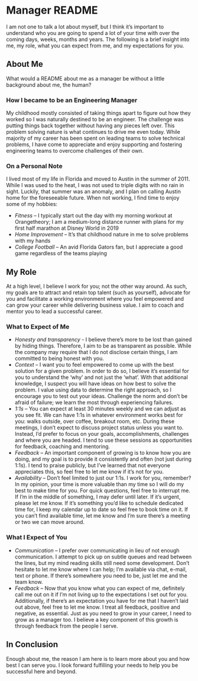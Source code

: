 # Manager README

I am not one to talk a lot about myself, but I think it’s important to understand who you are going to spend a lot of your time with over the coming days, weeks, months and years.  The following is a brief insight into me, my role, what you can expect from me, and my expectations for you.

## About Me

What would a README about me as a manager be without a little background about me, the human?

### How I became to be an Engineering Manager

My childhood mostly consisted of taking things apart to figure out how they worked so I was naturally destined to be an engineer.  The challenge was putting things back together without having any pieces left over.  This problem solving nature is what continues to drive me even today.  While majority of my career has been spent on leading teams to solve technical problems, I have come to appreciate and enjoy supporting and fostering engineering teams to overcome challenges of their own.

### On a Personal Note

I lived most of my life in Florida and moved to Austin in the summer of 2011.  While I was used to the heat, I was not used to triple digits with no rain in sight.  Luckily, that summer was an anomaly, and I plan on calling Austin home for the foreseeable future.  When not working, I find time to enjoy some of my hobbies:
-	*Fitness* – I typically start out the day with my morning workout at Orangetheory; I am a medium-long distance runner with plans for my first half marathon at Disney World in 2019
-	*Home Improvement* – It’s that childhood nature in me to solve problems with my hands
-	*College Football* – An avid Florida Gators fan, but I appreciate a good game regardless of the teams playing

## My Role

At a high level, I believe I work for you; not the other way around.  As such, my goals are to attract and retain top talent (such as yourself), advocate for you and facilitate a working environment where you feel empowered and can grow your career while delivering business value.  I aim to coach and mentor you to lead a successful career.

### What to Expect of Me

-	*Honesty and transparency* - I believe there’s more to be lost than gained by hiding things.  Therefore, I aim to be as transparent as possible.  While the company may require that I do not disclose certain things, I am committed to being honest with you.
-	*Context* – I want you to feel empowered to come up with the best solution for a given problem.  In order to do so, I believe it’s essential for you to understand the ‘why’ and not just the ‘what’.  With that additional knowledge, I suspect you will have ideas on how best to solve the problem.  I value using data to determine the right approach, so I encourage you to test out your ideas.  Challenge the norm and don’t be afraid of failure; we learn the most through experiencing failures.
-	*1:1s* – You can expect at least 30 minutes weekly and we can adjust as you see fit.  We can have 1:1s in whatever environment works best for you: walks outside, over coffee, breakout room, etc.  During these meetings, I don’t expect to discuss project status unless you want to.  Instead, I’d prefer to focus on your goals, accomplishments, challenges and where you are headed.  I tend to use these sessions as opportunities for feedback, coaching and mentoring.
- *Feedback* – An important component of growing is to know how you are doing, and my goal is to provide it consistently and often (not just during 1:1s).  I tend to praise publicly, but I’ve learned that not everyone appreciates this, so feel free to let me know if it’s not for you.
- *Availability* – Don’t feel limited to just our 1:1s.  I work for you, remember?  In my opinion, your time is more valuable than my time so I will do my best to make time for you.  For quick questions, feel free to interrupt me.  If I’m in the middle of something, I may defer until later.  If it’s urgent, please let me know.  If it’s something you’d like to schedule dedicated time for, I keep my calendar up to date so feel free to book time on it.  If you can’t find available time, let me know and I’m sure there’s a meeting or two we can move around.

### What I Expect of You

- *Communication* – I prefer over communicating in lieu of not enough communication.  I attempt to pick up on subtle queues and read between the lines, but my mind reading skills still need some development. Don’t hesitate to let me know where I can help; I’m available via chat, e-mail, text or phone.  If there’s somewhere you need to be, just let me and the team know.
-	*Feedback* – Now that you know what you can expect of me, definitely call me out on it if I’m not living up to the expectations I set out for you.  Additionally, if there’s an expectation you have for me that I haven’t laid out above, feel free to let me know.  I treat all feedback, positive and negative, as essential.  Just as you need to grow in your career, I need to grow as a manager too.  I believe a key component of this growth is through feedback from the people I serve.

## In Conclusion

Enough about me, the reason I am here is to learn more about you and how best I can serve you.  I look forward fulfilling your needs to help you be successful here and beyond.
